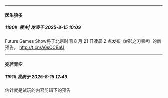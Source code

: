 ﻿
*****

####  医生狼多  
##### 1190#         楼主| 发表于 2025-8-15 10:09

Future Games Show将于北京时间 8 月 21 日凌晨 2 点发布《#影之刃零#》的新预告。 http://t.cn/A6sOCBaU ​​​


*****

####  宛若青空  
##### 1191#       发表于 2025-8-15 12:49

估计就是试玩的内容剪辑下的预告

